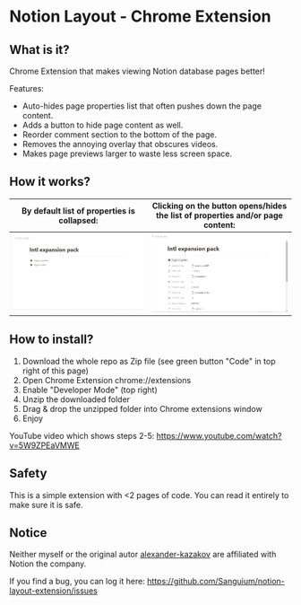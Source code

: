 # Notion Layout - Chrome Extension
## What is it?
Chrome Extension that makes viewing Notion database pages better!

Features:
  - Auto-hides page properties list that often pushes down the page content.
  - Adds a button to hide page content as well.
  - Reorder comment section to the bottom of the page.
  - Removes the annoying overlay that obscures videos.
  - Makes page previews larger to waste less screen space.

## How it works?
By default list of properties is collapsed:             |  Clicking on the button opens/hides the list of properties and/or page content:
:-------------------------:|:-------------------------:
![collapsed](https://github.com/sanguium/notion-layout-extension/raw/master/img/collapsed.png)  |  ![uncollapsed](https://github.com/sanguium/notion-layout-extension/raw/master/img/uncollapsed.png)

## How to install?
1. Download the whole repo as Zip file (see green button "Code" in top right of this page)
2. Open Chrome Extension chrome://extensions
3. Enable "Developer Mode" (top right)
4. Unzip the downloaded folder
5. Drag & drop the unzipped folder into Chrome extensions window
6. Enjoy

YouTube video which shows steps 2-5: https://www.youtube.com/watch?v=5W9ZPEaVMWE

## Safety
This is a simple extension with <2 pages of code. You can read it entirely to make sure it is safe. 

## Notice
Neither myself or the original autor [alexander-kazakov](https://github.com/alexander-kazakov) are affiliated with Notion the company.

If you find a bug, you can log it here: https://github.com/Sanguium/notion-layout-extension/issues
